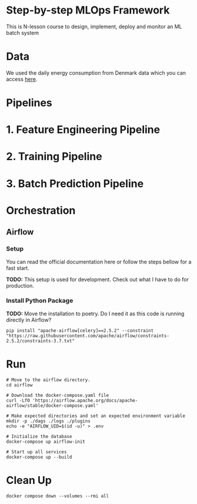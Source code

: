 # Step-by-step MLOps Framework

This is N-lesson course to design, implement, deploy and monitor an ML batch system


# Data
We used the daily energy consumption from Denmark data which you can access [here](https://www.energidataservice.dk/tso-electricity/ConsumptionDE35Hour).

# Pipelines
# 1. Feature Engineering Pipeline
# 2. Training Pipeline
# 3. Batch Prediction Pipeline

# Orchestration
## Airflow
### Setup

You can read the official documentation here or follow the steps bellow for a fast start.

**TODO:** This setup is used for development. Check out what I have to do for production.  

### Install Python Package  
**TODO:** Move the installation to poetry. Do I need it as this code is running directly in Airflow?

```
pip install "apache-airflow[celery]==2.5.2" --constraint "https://raw.githubusercontent.com/apache/airflow/constraints-2.5.2/constraints-3.7.txt"
```

# Run
```
# Move to the airflow directory.
cd airflow

# Download the docker-compose.yaml file
curl -LfO 'https://airflow.apache.org/docs/apache-airflow/stable/docker-compose.yaml'

# Make expected directories and set an expected environment variable
mkdir -p ./dags ./logs ./plugins
echo -e "AIRFLOW_UID=$(id -u)" > .env

# Initialize the database
docker-compose up airflow-init

# Start up all services
docker-compose up --build
```

# Clean Up
```
docker compose down --volumes --rmi all
```
